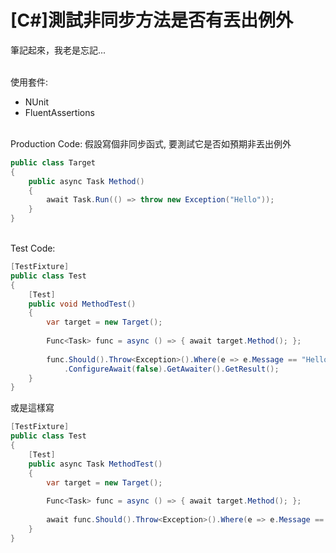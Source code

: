 # [C#]測試非同步方法是否有丟出例外

筆記起來，我老是忘記...

<br/>使用套件: 
- NUnit
- FluentAssertions

<br/>Production Code:
假設寫個非同步函式, 要測試它是否如預期非丟出例外
```csharp
public class Target
{
    public async Task Method()
    {
        await Task.Run(() => throw new Exception("Hello"));
    }
}
```

<br/>Test Code:
```csharp
[TestFixture]
public class Test
{
    [Test]
    public void MethodTest()
    {
        var target = new Target();
        
        Func<Task> func = async () => { await target.Method(); };
        
        func.Should().Throw<Exception>().Where(e => e.Message == "Hello")
            .ConfigureAwait(false).GetAwaiter().GetResult();
    }
}
```
或是這樣寫
```csharp
[TestFixture]
public class Test
{
    [Test]
    public async Task MethodTest()
    {
        var target = new Target();
        
        Func<Task> func = async () => { await target.Method(); };
        
        await func.Should().Throw<Exception>().Where(e => e.Message == "Hello");
    }
}
```